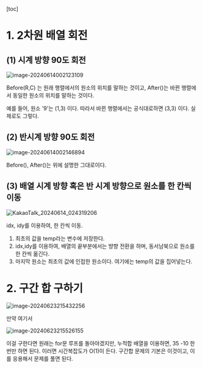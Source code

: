 [toc]

# 1. 2차원 배열 회전

## (1) 시계 방향 90도 회전

![image-20240614002123109](https://github.com/dalcheonroadhead/what-i-study/assets/102154788/9ce6b02d-85dd-424e-a82d-d8ee47cd1294)


Before(R,C) 는 원래 행렬에서의 원소의 위치를 말하는 것이고, After()는 바뀐 행렬에서 동일한 원소의 위치를 말하는 것이다. 

예를 들어,  원소 '9'는 (1,3) 이다. 따라서 바뀐 행렬에서는 공식대로하면 (3,3) 이다. 실제로도 그렇다. 

## (2) 반시계 방향 90도 회전

![image-20240614002146894](https://github.com/dalcheonroadhead/what-i-study/assets/102154788/f3a60458-1d51-4068-85c3-d36af0fe01fd)

Before(), After()는 위에 설명한 그대로이다. 

## (3) 배열 시계 방향 혹은 반 시계 방향으로 원소를 한 칸씩 이동 

![KakaoTalk_20240614_024319206](https://github.com/dalcheonroadhead/what-i-study/assets/102154788/57468324-e7dc-4eee-9cee-192372e6ad09)

idx, idy를 이용하여, 한 칸씩 이동. 

1. 최초의 값을 temp라는 변수에 저장한다.
2. idx,idy를 이용하여, 배열의 끝부분에서는 뱡향 전환을 하며, 동서남북으로 원소를 한 칸씩 옮긴다.
3. 마지막 원소는 최초의 값에 인접한 원소이다. 여기에는 temp의 값을 집어넣는다. 



# 2. 구간 합 구하기 

![image-20240623215432256](../../../../Documents/GitHub/dalcheonroadhead-github-blog/dalcheonroadhead.github.io/images/002-simulation-skill/image-20240623215432256.png)

만약 여기서 

![image-20240623215526155](../../../../Documents/GitHub/dalcheonroadhead-github-blog/dalcheonroadhead.github.io/images/002-simulation-skill/image-20240623215526155.png)

이걸 구한다면 원래는 for문 루프를 돌아야겠지만, 누적합 배열을 이용하면, 35 -10 한 번만 하면 된다. 이러면 시간복잡도가 O(1)이 든다. 구간합 문제의 기본은 이것이고, 이를 응용해서 문제를 풀면 된다.
